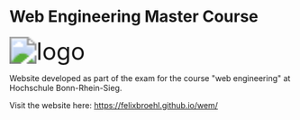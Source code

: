 # Web Engineering Master Course

<img src="/Users/broehl/WebstormProjects/wem/assets/img/logo.svg" alt="logo" style="zoom:300%;" />

Website developed as part of the exam for the course "web engineering" at Hochschule Bonn-Rhein-Sieg.

Visit the website here: https://felixbroehl.github.io/wem/